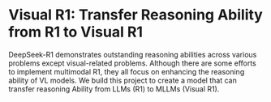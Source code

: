 # Visual R1: Transfer Reasoning Ability from R1 to Visual R1

DeepSeek-R1 demonstrates outstanding reasoning abilities across various problems except visual-related problems. Although there are some efforts to implement multimodal R1, they all focus on enhancing the reasoning ability of VL models. We build this project to create a model that can transfer reasoning Ability from LLMs (R1) to MLLMs (Visual R1).
